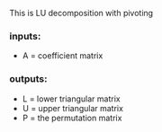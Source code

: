 This is LU decomposition with pivoting
### inputs:
 - A = coefficient matrix
### outputs:
 - L = lower triangular matrix
 - U = upper triangular matrix
 -  P = the permutation matrix
